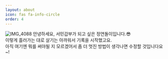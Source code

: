 ```yaml
---
layout: about
icon: fas fa-info-circle
order: 4
---
```

![IMG_4088](https://github.com/yeondori/yeondori.github.io/assets/93027942/15143533-175d-4a2a-8dbb-a3fff064e945)
안녕하세요, 서민갑부가 되고 싶은 정연돌이입니다.😎<br>이렇게 흘러가는 대로 살기는 아까워서 기록을 시작했고요.<br>아직 여기엔 뭐를 써야될 지 모르겠어서 좀 더 멋진 방법이 생각나면 수정할 것입니다요~!
